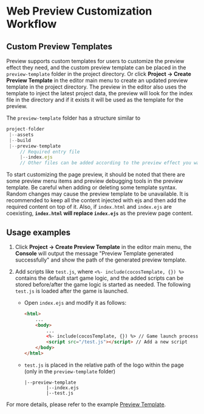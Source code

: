 # Web Preview Customization Workflow

## Custom Preview Templates

Preview supports custom templates for users to customize the preview effect they need, and the custom preview template can be placed in the `preview-template` folder in the project directory. Or click **Project -> Create Preview Template** in the editor main menu to create an updated preview template in the project directory. The preview in the editor also uses the template to inject the latest project data, the preview will look for the index file in the directory and if it exists it will be used as the template for the preview.

The `preview-template` folder has a structure similar to

```js
project-folder
 |--assets
 |--build
 |--preview-template
     // Required entry file
     |--index.ejs
     // Other files can be added according to the preview effect you want to achieve
```

To start customizing the page preview, it should be noted that there are some preview menu items and preview debugging tools in the preview template. Be careful when adding or deleting some template syntax. Random changes may cause the preview template to be unavailable. It is recommended to keep all the content injected with ejs and then add the required content on top of it. Also, if `index.html` and `index.ejs` are coexisting, **`index.html` will replace `index.ejs`** as the preview page content.

## Usage examples

1. Click **Project -> Create Preview Template** in the editor main menu, the **Console** will output the message "Preview Template generated successfully" and show the path of the generated preview template.

2. Add scripts like `test.js`, where `<%- include(cocosTemplate, {}) %>` contains the default start game logic, and the added scripts can be stored before/after the game logic is started as needed. The following `test.js` is loaded after the game is launched.

    - Open `index.ejs` and modify it as follows:

      ```html
      <html>
          ...
          <body>
              ...
              <%- include(cocosTemplate, {}) %> // Game launch processing logic
              <script src="/test.js"></script> // Add a new script
          </body>
      </html>
      ```

    - `test.js` is placed in the relative path of the logo within the page (only in the `preview-template` folder)

      ```
      |--preview-template
              |--index.ejs
              |--test.js
      ```

For more details, please refer to the example [Preview Template](https://github.com/cocos-creator/test-cases-3d/tree/v3.5/preview-template).
